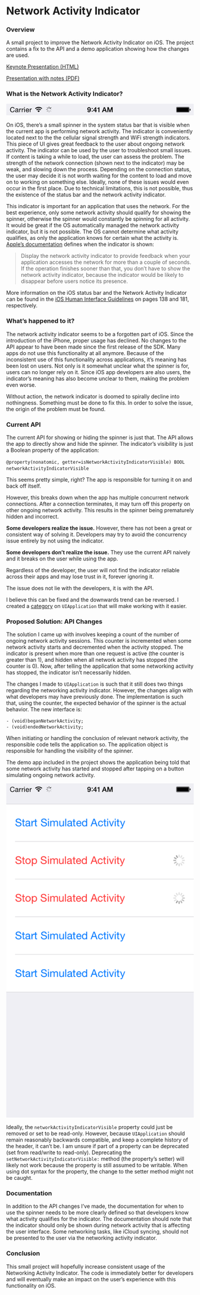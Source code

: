 # Network Activity Indicator

### Overview

A small project to improve the Network Activity Indicator on iOS. The project contains a fix to the API and a demo application showing how the changes are used.

[Keynote Presentation (HTML)](http://mdznr.com/rcos/talks/goodapidesign)

[Presentation with notes (PDF)](http://mdznr.com/rcos/talks/goodapidesign.pdf)


### What is the Network Activity Indicator?

![iOS Network Activity Indicator Screenshot](Screenshot%20-%20Network%20Activity%20Indicator.png)

On iOS, there’s a small spinner in the system status bar that is visible when the current app is performing network activity. The indicator is conveniently located next to the the cellular signal strength and WiFi strength indicators. This piece of UI gives great feedback to the user about ongoing network activity. The indicator can be used by the user to troubleshoot small issues. If content is taking a while to load, the user can assess the problem. The strength of the network connection (shown next to the indicator) may be weak, and slowing down the process. Depending on the connection status, the user may decide it is not worth waiting for the content to load and move on to working on something else. Ideally, none of these issues would even occur in the first place.  Due to technical limitations, this is not possible, thus the existence of the status bar and the network activity indicator.

This indicator is important for an application that uses the network. For the best experience, only some network activity should qualify for showing the spinner, otherwise the spinner would constantly be spinning for all activity. It would be great if the OS automatically managed the network activity indicator, but it is not possible. The OS cannot determine what activity qualifies, as only the application knows for certain what the activity is. [Apple’s documentation](https://developer.apple.com/library/ios/documentation/uikit/reference/UIApplication_Class/Reference/Reference.html#//apple_ref/doc/uid/TP40006728-CH3-SW23) defines when the indicator is shown:
> Display the network activity indicator to provide feedback when your application accesses the network for more than a couple of seconds. If the operation finishes sooner than that, you don’t have to show the network activity indicator, because the indicator would be likely to disappear before users notice its presence.

More information on the iOS status bar and the Network Activity Indicator can be found in the [iOS Human Interface Guidelines](https://developer.apple.com/library/ios/documentation/UserExperience/Conceptual/MobileHIG/MobileHIG.pdf) on pages 138 and 181, respectively.


### What’s happened to it?

The network activity indicator seems to be a forgotten part of iOS. Since the introduction of the iPhone, proper usage has declined. No changes to the API appear to have been made since the first release of the SDK. Many apps do not use this functionality at all anymore. Because of the inconsistent use of this functionality across applications, it’s meaning has been lost on users. Not only is it somewhat unclear what the spinner is for, users can no longer rely on it. Since iOS app developers are also users, the indicator’s meaning has also become unclear to them, making the problem even worse.

Without action, the network indicator is doomed to spirally decline into nothingness. Something must be done to fix this. In order to solve the issue, the origin of the problem must be found.


### Current API

The current API for showing or hiding the spinner is just that. The API allows the app to directly show and hide the spinner. The indicator’s visibility is just a Boolean property of the application:

`
@property(nonatomic, getter=isNetworkActivityIndicatorVisible) BOOL networkActivityIndicatorVisible
`

This seems pretty simple, right? The app is responsible for turning it on and back off itself.

However, this breaks down when the app has multiple concurrent network connections. After a connection terminates, it may turn off this property on other ongoing network activity. This results in the spinner being prematurely hidden and incorrect.

**Some developers realize the issue.**
However, there has not been a great or consistent way of solving it. Developers may try to avoid the concurrency issue entirely by not using the indicator.

**Some developers don’t realize the issue.**
They use the current API naively and it breaks on the user while using the app.

Regardless of the developer, the user will not find the indicator reliable across their apps and may lose trust in it, forever ignoring it.

The issue does not lie with the developers, it is with the API.

I believe this can be fixed and the downwards trend can be reversed. I created a [category](https://developer.apple.com/library/ios/documentation/general/conceptual/devpedia-cocoacore/Category.html) on `UIApplication` that will make working with it easier.


### Proposed Solution: API Changes

The solution I came up with involves keeping a count of the number of ongoing network activity sessions. This counter is incremented when some network activity starts and decremented when the activity stopped. The indicator is present when more than one request is active (the counter is greater than 1), and hidden when all network activity has stopped (the counter is 0). Now, after telling the application that some networking activity has stopped, the indicator isn’t necessarily hidden.

The changes I made to `UIApplication` is such that it still does two things regarding the networking activity indicator. However, the changes align with what developers may have previously done. The implementation is such that, using the counter, the expected behavior of the spinner is the actual behavior. The new interface is:

	- (void)beganNetworkActivity;
	- (void)endedNetworkActivity;

When initiating or handling the conclusion of relevant network activity, the responsible code tells the application so. The application object is responsible for handling the visibility of the spinner.

The demo app included in the project shows the application being told that some network activity has started and stopped after tapping on a button simulating ongoing network activity.

![Demo application screenshot](Screenshot%20-%20Demo%20App.png)

Ideally, the `networkActivityIndicatorVisible` property could just be removed or set to be read-only. However, because `UIApplication` should remain reasonably backwards compatible, and keep a complete history of the header, it can’t be. I am unsure if part of a property can be deprecated (set from read/write to read-only). Deprecating the `setNetworkActivityIndicatorVisible:` method (the property’s setter) will likely not work because the property is still assumed to be writable. When using dot syntax for the property, the change to the setter method might not be caught.


### Documentation

In addition to the API changes I’ve made, the documentation for when to use the spinner needs to be more clearly defined so that developers know what activity qualifies for the indicator. The documentation should note that the indicator should only be shown during network activity that is affecting the user interface. Some networking tasks, like iCloud syncing, should not be presented to the user via the networking activity indicator.


### Conclusion

This small project will hopefully increase consistent usage of the Networking Activity Indicator. The code is immediately better for developers and will eventually make an impact on the user’s experience with this functionality on iOS.

